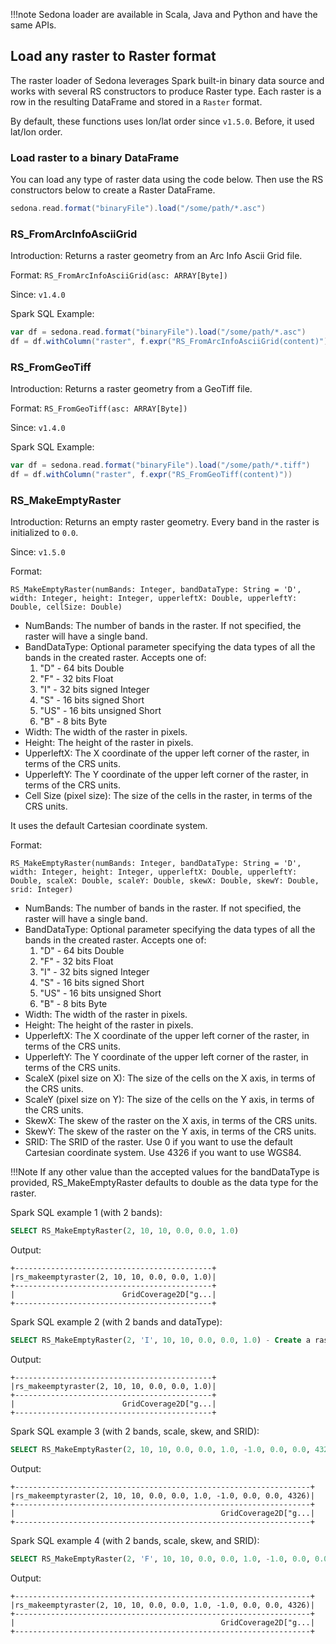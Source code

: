 !!!note
	Sedona loader are available in Scala, Java and Python and have the same APIs.

## Load any raster to Raster format

The raster loader of Sedona leverages Spark built-in binary data source and works with several RS constructors to produce Raster type. Each raster is a row in the resulting DataFrame and stored in a `Raster` format.

By default, these functions uses lon/lat order since `v1.5.0`. Before, it used lat/lon order.

### Load raster to a binary DataFrame

You can load any type of raster data using the code below. Then use the RS constructors below to create a Raster DataFrame.

```scala
sedona.read.format("binaryFile").load("/some/path/*.asc")
```


### RS_FromArcInfoAsciiGrid

Introduction: Returns a raster geometry from an Arc Info Ascii Grid file.

Format: `RS_FromArcInfoAsciiGrid(asc: ARRAY[Byte])`

Since: `v1.4.0`

Spark SQL Example:

```scala
var df = sedona.read.format("binaryFile").load("/some/path/*.asc")
df = df.withColumn("raster", f.expr("RS_FromArcInfoAsciiGrid(content)"))
```


### RS_FromGeoTiff

Introduction: Returns a raster geometry from a GeoTiff file.

Format: `RS_FromGeoTiff(asc: ARRAY[Byte])`

Since: `v1.4.0`

Spark SQL Example:

```scala
var df = sedona.read.format("binaryFile").load("/some/path/*.tiff")
df = df.withColumn("raster", f.expr("RS_FromGeoTiff(content)"))
```

### RS_MakeEmptyRaster

Introduction: Returns an empty raster geometry. Every band in the raster is initialized to `0.0`.

Since: `v1.5.0`

Format: 

```
RS_MakeEmptyRaster(numBands: Integer, bandDataType: String = 'D', width: Integer, height: Integer, upperleftX: Double, upperleftY: Double, cellSize: Double)
```

* NumBands: The number of bands in the raster. If not specified, the raster will have a single band.
* BandDataType: Optional parameter specifying the data types of all the bands in the created raster.
Accepts one of: 
    1. "D" - 64 bits Double
    2. "F" - 32 bits Float
    3. "I" - 32 bits signed Integer
    4. "S" - 16 bits signed Short
    5. "US" - 16 bits unsigned Short
    6. "B" - 8 bits Byte
* Width: The width of the raster in pixels.
* Height: The height of the raster in pixels.
* UpperleftX: The X coordinate of the upper left corner of the raster, in terms of the CRS units.
* UpperleftY: The Y coordinate of the upper left corner of the raster, in terms of the CRS units.
* Cell Size (pixel size): The size of the cells in the raster, in terms of the CRS units.

It uses the default Cartesian coordinate system.

Format: 

```
RS_MakeEmptyRaster(numBands: Integer, bandDataType: String = 'D', width: Integer, height: Integer, upperleftX: Double, upperleftY: Double, scaleX: Double, scaleY: Double, skewX: Double, skewY: Double, srid: Integer)
```

* NumBands: The number of bands in the raster. If not specified, the raster will have a single band.
* BandDataType: Optional parameter specifying the data types of all the bands in the created raster.
Accepts one of:
    1. "D" - 64 bits Double
    2. "F" - 32 bits Float
    3. "I" - 32 bits signed Integer
    4. "S" - 16 bits signed Short
    5. "US" - 16 bits unsigned Short
    6. "B" - 8 bits Byte
* Width: The width of the raster in pixels.
* Height: The height of the raster in pixels.
* UpperleftX: The X coordinate of the upper left corner of the raster, in terms of the CRS units.
* UpperleftY: The Y coordinate of the upper left corner of the raster, in terms of the CRS units.
* ScaleX (pixel size on X): The size of the cells on the X axis, in terms of the CRS units.
* ScaleY (pixel size on Y): The size of the cells on the Y axis, in terms of the CRS units.
* SkewX: The skew of the raster on the X axis, in terms of the CRS units.
* SkewY: The skew of the raster on the Y axis, in terms of the CRS units.
* SRID: The SRID of the raster. Use 0 if you want to use the default Cartesian coordinate system. Use 4326 if you want to use WGS84.


!!!Note
  If any other value than the accepted values for the bandDataType is provided, RS_MakeEmptyRaster defaults to double as the data type for the raster.

Spark SQL example 1 (with 2 bands):

```sql
SELECT RS_MakeEmptyRaster(2, 10, 10, 0.0, 0.0, 1.0)
```

Output:

```
+--------------------------------------------+
|rs_makeemptyraster(2, 10, 10, 0.0, 0.0, 1.0)|
+--------------------------------------------+
|                        GridCoverage2D["g...|
+--------------------------------------------+
```

Spark SQL example 2 (with 2 bands and dataType):

```sql
SELECT RS_MakeEmptyRaster(2, 'I', 10, 10, 0.0, 0.0, 1.0) - Create a raster with integer datatype
```

Output:

```
+--------------------------------------------+
|rs_makeemptyraster(2, 10, 10, 0.0, 0.0, 1.0)|
+--------------------------------------------+
|                        GridCoverage2D["g...|
+--------------------------------------------+
```


Spark SQL example 3 (with 2 bands, scale, skew, and SRID):

```sql
SELECT RS_MakeEmptyRaster(2, 10, 10, 0.0, 0.0, 1.0, -1.0, 0.0, 0.0, 4326)
```

Output:

```
+------------------------------------------------------------------+
|rs_makeemptyraster(2, 10, 10, 0.0, 0.0, 1.0, -1.0, 0.0, 0.0, 4326)|
+------------------------------------------------------------------+
|                                              GridCoverage2D["g...|
+------------------------------------------------------------------+
```


Spark SQL example 4 (with 2 bands, scale, skew, and SRID):

```sql
SELECT RS_MakeEmptyRaster(2, 'F', 10, 10, 0.0, 0.0, 1.0, -1.0, 0.0, 0.0, 4326) - Create a raster with float datatype
```

Output:
```
+------------------------------------------------------------------+
|rs_makeemptyraster(2, 10, 10, 0.0, 0.0, 1.0, -1.0, 0.0, 0.0, 4326)|
+------------------------------------------------------------------+
|                                              GridCoverage2D["g...|
+------------------------------------------------------------------+
```
